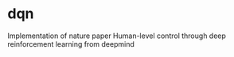 # dqn
Implementation of nature paper Human-level control through deep reinforcement learning from deepmind
